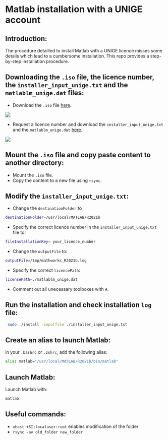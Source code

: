 # Matlab installation with a UNIGE account

## Introduction:
The procedure detailled to install Matlab with a UNIGE licence misses some details which lead to a cumbersome installation. This repo provides a step-by-step installation procedure.

## Downloading the `.iso` file, the licence number, the `installer_input_unige.txt` and the `matlablm_unige.dat` files:
- Download the `.iso` file [here](https://plone.unige.ch/distic/pub/logiciels/matlab/comment-installer-matlab-sur-linux).

![]("matlab_iso.png")

- Request a licence number and download the `installer_input_unige.txt` and the `matlablm_unige.dat` [here](https://logiciels.unige.ch/).

![]("licence_and_install_files.png")

## Mount the `.iso` file and copy paste content to another directory:
- Mount the `.iso` file.
- Copy the content to a new file using `rsync`. 

## Modify the `installer_input_unige.txt`:
- Change the `destinationFolder` to
```bash
destinationFolder=/usr/local/MATLAB/R2021b
```
- Specify the correct licence number in the `installer_input_unige.txt` file to:
```bash
fileInstallationKey= your_licence_number
```
- Change the `outputFile` to:
```bash
outputFile=/tmp/mathworks_R2021b.log
```
- Specify the correct `licencePath`:
```bash
licensePath=./matlablm_unige.dat
```
- Comment out all unecessary toolboxes with `#`.

## Run the installation and check installation `log` file:
```bash
 sudo ./install -inputfile ./installer_input_unige.txt
```

## Create an alias to launch Matlab:
in your `.bashrc` or `.zshrc`, add the following alias:

```bash
alias matlab="/usr/local/MATLAB/R2021b/bin/matlab"
```

## Launch Matlab:
Launch Matlab with:
```bash
matlab
```

## Useful commands:
- `xhost +SI:localuser:root` enables modification of the folder
- `rsync -av old_folder new_folder`






